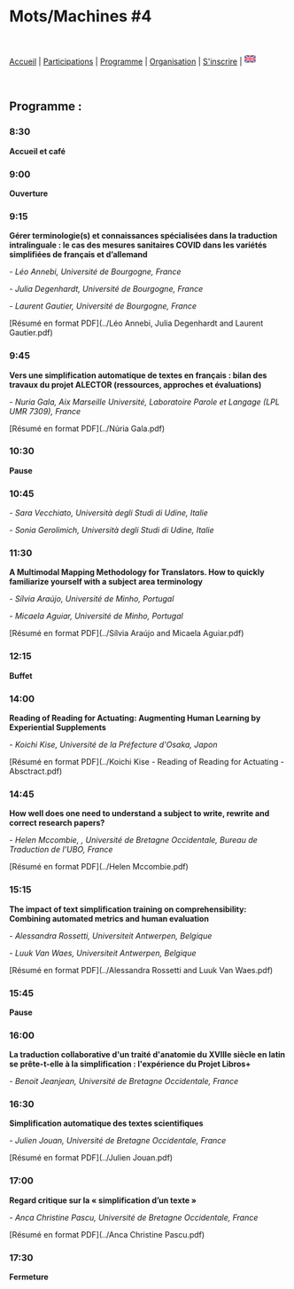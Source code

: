 # Mots/Machines #4

<br>

[Accueil](https://motsmachines.github.io/2022/fr) | [Participations](https://motsmachines.github.io/2022/fr/cfp) | [Programme](https://motsmachines.github.io/2022/fr/program) | [Organisation](https://motsmachines.github.io/2022/fr/orga) | [S'inscrire](https://motsmachines.github.io/2022/fr/registration) | [<img src="EN.png" width="20">](https://motsmachines.github.io/2022/en/program)

<br>

## Programme :

### 8:30

**Accueil et café**

### 9:00

**Ouverture**

### 9:15

**Gérer terminologie(s) et connaissances spécialisées dans la traduction intralinguale : le cas des mesures sanitaires COVID dans les variétés simplifiées de français et d’allemand**

*- Léo Annebi, Université de Bourgogne, France*

*- Julia Degenhardt, Université de Bourgogne, France*

*- Laurent Gautier, Université de Bourgogne, France*

[Résumé en format PDF](../Léo Annebi, Julia Degenhardt and Laurent Gautier.pdf)

### 9:45

**Vers une simplification automatique de textes en français : bilan des travaux du projet ALECTOR (ressources, approches et évaluations)**

*- Nuria Gala, Aix Marseille Université, Laboratoire Parole et Langage (LPL UMR 7309), France*

[Résumé en format PDF](../Núria Gala.pdf)

### 10:30

**Pause**

### 10:45

*- Sara Vecchiato, Università degli Studi di Udine, Italie*

*- Sonia Gerolimich, Università degli Studi di Udine, Italie*

### 11:30

**A Multimodal Mapping Methodology for Translators. How to quickly familiarize yourself with a subject area terminology**

*- Sílvia Araújo, Université de Minho, Portugal*

*- Micaela Aguiar, Université de Minho, Portugal*

[Résumé en format PDF](../Sílvia Araújo and Micaela Aguiar.pdf)

### 12:15

**Buffet**

### 14:00

**Reading of Reading for Actuating: Augmenting Human Learning by Experiential Supplements**

*- Koichi Kise, Université de la Préfecture d'Osaka, Japon*

[Résumé en format PDF](../Koichi Kise - Reading of Reading for Actuating - Absctract.pdf)

### 14:45

**How well does one need to understand a subject to write, rewrite and correct research papers?**

*- Helen Mccombie, , Université de Bretagne Occidentale, Bureau de Traduction de l'UBO,  France*

[Résumé en format PDF](../Helen Mccombie.pdf)

### 15:15

**The impact of text simplification training on comprehensibility: Combining automated metrics and human evaluation**

*- Alessandra Rossetti, Universiteit Antwerpen, Belgique*

*- Luuk Van Waes, Universiteit Antwerpen, Belgique*

[Résumé en format PDF](../Alessandra Rossetti and Luuk Van Waes.pdf)

### 15:45

**Pause**

### 16:00

**La traduction collaborative d'un traité d'anatomie du XVIIIe siècle en latin se prête-t-elle à la simplification : l'expérience du Projet Libros+**

*- Benoit Jeanjean, Université de Bretagne Occidentale, France*

### 16:30

**Simplification automatique des textes scientifiques**

*- Julien Jouan, Université de Bretagne Occidentale, France*

[Résumé en format PDF](../Julien Jouan.pdf)

### 17:00

**Regard critique sur la « simplification d’un texte »**

*- Anca Christine Pascu, Université de Bretagne Occidentale, France*

[Résumé en format PDF](../Anca Christine Pascu.pdf)

### 17:30

**Fermeture**
